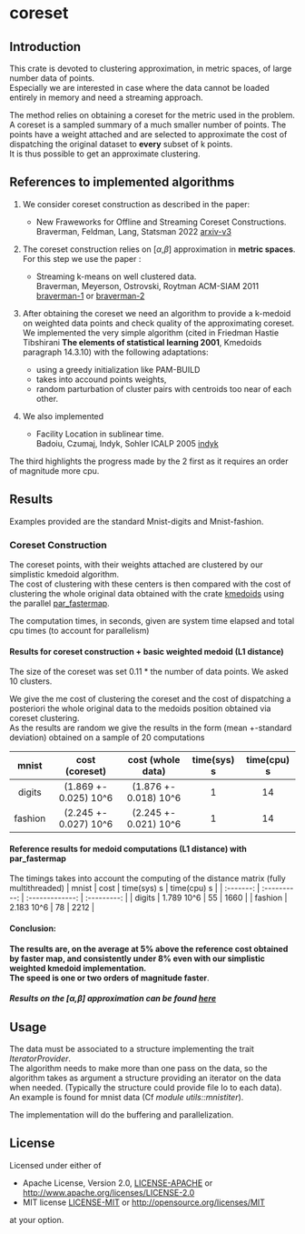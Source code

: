 # coreset

## Introduction 
This crate is devoted to clustering approximation, in metric spaces, of large number data of points.  
Especially we are interested in case where the data cannot be loaded entirely in memory and need a streaming approach.

The method relies on obtaining a coreset for the metric used in the problem.  
A coreset is a sampled summary of a much smaller number of points. The points have a weight attached and are selected to approximate the cost of dispatching the original dataset to **every** subset of k points.  
It is thus possible to get an approximate clustering.

## References to implemented algorithms

1. We consider coreset construction as described in the paper:  
    -  New Fraweworks for Offline and Streaming Coreset Constructions.   
           Braverman, Feldman, Lang, Statsman 2022
           [arxiv-v3](https://arxiv.org/abs/1612.00889)



2. The coreset construction relies on  [$\alpha$,$\beta$] approximation in **metric spaces**.  For this step we use the paper :
    - Streaming k-means on well clustered data.  
                Braverman, Meyerson, Ostrovski, Roytman ACM-SIAM 2011 
                [braverman-1](https://web.cs.ucla.edu/~rafail/PUBLIC/116.pdf) or [braverman-2](https://dl.acm.org/doi/10.5555/2133036.2133039)

3. After obtaining the coreset we need an algorithm to provide a k-medoid on weighted data points and check quality of the approximating coreset. We implemented the very simple algorithm (cited in Friedman Hastie Tibshirani **The elements of statistical learning 2001**, Kmedoids paragraph 14.3.10) with the following adaptations:

    - using a greedy initialization like PAM-BUILD
    - takes into accound points weights,
    - random parturbation of cluster pairs with centroids too near of each other.

4. We also implemented 
   -  Facility Location in sublinear time.   
       Badoiu, Czumaj, Indyk, Sohler ICALP 2005
       [indyk](https://people.csail.mit.edu/indyk/fl.pdf)

The third  highlights the progress made by the 2 first as it requires an order of magnitude more cpu.


## Results

Examples provided are the standard Mnist-digits and Mnist-fashion.

###  Coreset Construction

The coreset points, with their weights attached are clustered by our simplistic kmedoid algorithm.  
The cost of clustering with these centers is then compared with the cost of clustering the whole original data obtained
with the crate [kmedoids](https://crates.io/crates/kmedoids) using the parallel [par_fastermap](https://docs.rs/kmedoids/0.5.0/kmedoids/fn.par_fasterpam.html).

The computation times, in seconds, given are system time elapsed and total cpu times (to account for parallelism) 


#### Results for coreset construction + basic weighted medoid  (L1 distance) 

The size of the coreset was set 0.11 * the number of data points. We asked 10 clusters.


We give the me cost of clustering the coreset and the cost of dispatching a posteriori the whole original data to the medoids position obtained via coreset clustering.  
As the results are random we give  the results in the form (mean +-standard deviation) obtained on a sample of 20 computations

|  mnist       | cost (coreset)         | cost (whole data)     | time(sys) s   | time(cpu) s |
|  :-------:   |  :--------------:      | :-------------:       |  :---------:  | :---------: | 
|   digits     | (1.869 +- 0.025) 10^6  | (1.876 +- 0.018) 10^6 |      1        |    14       |
|   fashion    | (2.245 +- 0.027) 10^6  | (2.245 +- 0.021) 10^6 |      1        |    14       |



#### Reference results for medoid computations (L1 distance) with par_fastermap

The timings takes into account the computing of the distance matrix (fully multithreaded)
|  mnist       | cost            | time(sys) s        | time(cpu) s |
|  :-------:   |  :----------:   |    :-------------: | :---------: | 
|   digits     |    1.789 10^6   |      55            |    1660     |
|   fashion    |    2.183 10^6   |      78            |    2212     |

#### Conclusion:

**The results are, on the average at 5% above the reference cost obtained by faster map, and consistently under 8% even with our simplistic weighted kmedoid implementation.  
The speed is one or two orders of magnitude faster**.


##### Results on the [$\alpha$,$\beta$] approximation can be found [here](./bmor.md)




## Usage 

The data must be associated to a structure implementing the trait *IteratorProvider*.  
The algorithm needs to make more than one pass on the data, so the algorithm takes as argument a structure  providing
an iterator on the data when needed. (Typically the structure could provide file Io to each data).  
An example is found for mnist data (Cf *module utils::mnistiter*).  

The implementation will do the buffering and parallelization.


## License

Licensed under either of

* Apache License, Version 2.0, [LICENSE-APACHE](LICENSE-APACHE) or <http://www.apache.org/licenses/LICENSE-2.0>
* MIT license [LICENSE-MIT](LICENSE-MIT) or <http://opensource.org/licenses/MIT>

at your option.